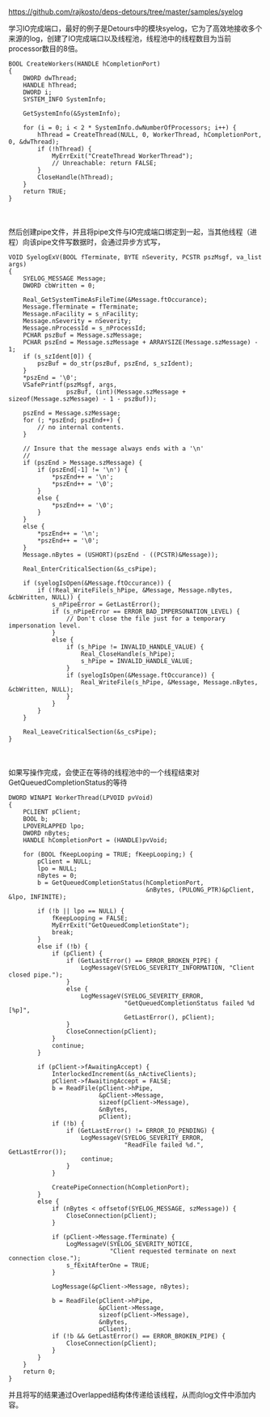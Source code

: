 <https://github.com/rajkosto/deps-detours/tree/master/samples/syelog>

学习IO完成端口，最好的例子是Detours中的模块syelog，它为了高效地接收多个来源的log，创建了IO完成端口以及线程池，线程池中的线程数目为当前processor数目的8倍。

    BOOL CreateWorkers(HANDLE hCompletionPort)
    {
        DWORD dwThread;
        HANDLE hThread;
        DWORD i;
        SYSTEM_INFO SystemInfo;
    
        GetSystemInfo(&SystemInfo);
    
        for (i = 0; i < 2 * SystemInfo.dwNumberOfProcessors; i++) {
            hThread = CreateThread(NULL, 0, WorkerThread, hCompletionPort, 0, &dwThread);
            if (!hThread) {
                MyErrExit("CreateThread WorkerThread");
                // Unreachable: return FALSE;
            }
            CloseHandle(hThread);
        }
        return TRUE;
    }
　　

然后创建pipe文件，并且将pipe文件与IO完成端口绑定到一起，当其他线程（进程）向该pipe文件写数据时，会通过异步方式写，

    VOID SyelogExV(BOOL fTerminate, BYTE nSeverity, PCSTR pszMsgf, va_list args)
    {
        SYELOG_MESSAGE Message;
        DWORD cbWritten = 0;
    
        Real_GetSystemTimeAsFileTime(&Message.ftOccurance);
        Message.fTerminate = fTerminate;
        Message.nFacility = s_nFacility;
        Message.nSeverity = nSeverity;
        Message.nProcessId = s_nProcessId;
        PCHAR pszBuf = Message.szMessage;
        PCHAR pszEnd = Message.szMessage + ARRAYSIZE(Message.szMessage) - 1;
        if (s_szIdent[0]) {
            pszBuf = do_str(pszBuf, pszEnd, s_szIdent);
        }
        *pszEnd = '\0';
        VSafePrintf(pszMsgf, args,
                    pszBuf, (int)(Message.szMessage + sizeof(Message.szMessage) - 1 - pszBuf));
    
        pszEnd = Message.szMessage;
        for (; *pszEnd; pszEnd++) {
            // no internal contents.
        }
    
        // Insure that the message always ends with a '\n'
        //
        if (pszEnd > Message.szMessage) {
            if (pszEnd[-1] != '\n') {
                *pszEnd++ = '\n';
                *pszEnd++ = '\0';
            }
            else {
                *pszEnd++ = '\0';
            }
        }
        else {
            *pszEnd++ = '\n';
            *pszEnd++ = '\0';
        }
        Message.nBytes = (USHORT)(pszEnd - ((PCSTR)&Message));
    
        Real_EnterCriticalSection(&s_csPipe);
    
        if (syelogIsOpen(&Message.ftOccurance)) {
            if (!Real_WriteFile(s_hPipe, &Message, Message.nBytes, &cbWritten, NULL)) {
                s_nPipeError = GetLastError();
                if (s_nPipeError == ERROR_BAD_IMPERSONATION_LEVEL) {
                    // Don't close the file just for a temporary impersonation level.
                }
                else {
                    if (s_hPipe != INVALID_HANDLE_VALUE) {
                        Real_CloseHandle(s_hPipe);
                        s_hPipe = INVALID_HANDLE_VALUE;
                    }
                    if (syelogIsOpen(&Message.ftOccurance)) {
                        Real_WriteFile(s_hPipe, &Message, Message.nBytes, &cbWritten, NULL);
                    }
                }
            }
        }
    
        Real_LeaveCriticalSection(&s_csPipe);
    }
　　

如果写操作完成，会使正在等待的线程池中的一个线程结束对GetQueuedCompletionStatus的等待

    DWORD WINAPI WorkerThread(LPVOID pvVoid)
    {
        PCLIENT pClient;
        BOOL b;
        LPOVERLAPPED lpo;
        DWORD nBytes;
        HANDLE hCompletionPort = (HANDLE)pvVoid;
    
        for (BOOL fKeepLooping = TRUE; fKeepLooping;) {
            pClient = NULL;
            lpo = NULL;
            nBytes = 0;
            b = GetQueuedCompletionStatus(hCompletionPort,
                                          &nBytes, (PULONG_PTR)&pClient, &lpo, INFINITE);
    
            if (!b || lpo == NULL) {
                fKeepLooping = FALSE;
                MyErrExit("GetQueuedCompletionState");
                break;
            }
            else if (!b) {
                if (pClient) {
                    if (GetLastError() == ERROR_BROKEN_PIPE) {
                        LogMessageV(SYELOG_SEVERITY_INFORMATION, "Client closed pipe.");
                    }
                    else {
                        LogMessageV(SYELOG_SEVERITY_ERROR,
                                    "GetQueuedCompletionStatus failed %d [%p]",
                                    GetLastError(), pClient);
                    }
                    CloseConnection(pClient);
                }
                continue;
            }
    
            if (pClient->fAwaitingAccept) {
                InterlockedIncrement(&s_nActiveClients);
                pClient->fAwaitingAccept = FALSE;
                b = ReadFile(pClient->hPipe,
                             &pClient->Message,
                             sizeof(pClient->Message),
                             &nBytes,
                             pClient);
                if (!b) {
                    if (GetLastError() != ERROR_IO_PENDING) {
                        LogMessageV(SYELOG_SEVERITY_ERROR,
                                    "ReadFile failed %d.", GetLastError());
                        continue;
                    }
                }
    
                CreatePipeConnection(hCompletionPort);
            }
            else {
                if (nBytes < offsetof(SYELOG_MESSAGE, szMessage)) {
                    CloseConnection(pClient);
                }
    
                if (pClient->Message.fTerminate) {
                    LogMessageV(SYELOG_SEVERITY_NOTICE,
                                "Client requested terminate on next connection close.");
                    s_fExitAfterOne = TRUE;
                }
    
                LogMessage(&pClient->Message, nBytes);
    
                b = ReadFile(pClient->hPipe,
                             &pClient->Message,
                             sizeof(pClient->Message),
                             &nBytes,
                             pClient);
                if (!b && GetLastError() == ERROR_BROKEN_PIPE) {
                    CloseConnection(pClient);
                }
            }
        }
        return 0;
    }
并且将写的结果通过Overlapped结构体传递给该线程，从而向log文件中添加内容。

 

